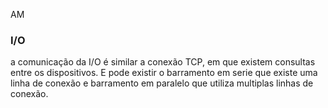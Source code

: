 AM
 ### I/O
a comunicação da I/O é similar a conexão TCP, em que existem consultas entre os dispositivos. E pode existir o barramento em serie   que existe uma linha de conexão e barramento em paralelo que utiliza multiplas linhas de conexão.
